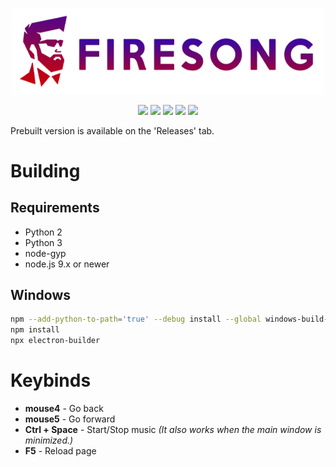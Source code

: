 <p align="center">
  <img src="https://github.com/FireMax12/FireSong/blob/master/static/long.png" width="500" />
</p>

<p align="center">
  <img src="https://badges.frapsoft.com/os/v2/open-source.png?v=103" />
  <img src="https://img.shields.io/badge/PRs-welcome-brightgreen.svg" />
  <img src="https://img.shields.io/github/package-json/v/FireMax12/FireSong.svg" />
  <img src="https://img.shields.io/github/languages/code-size/FireMax12/FireSong.svg" />
  <img src="https://img.shields.io/github/license/FireMax12/FireSong.svg" />
</p>

Prebuilt version is available on the 'Releases' tab.

# Building

## Requirements
* Python 2
* Python 3
* node-gyp
* node.js 9.x or newer

## Windows
```bash
npm --add-python-to-path='true' --debug install --global windows-build-tools
npm install
npx electron-builder
```

# Keybinds
* **mouse4** - Go back
* **mouse5** - Go forward
* **Ctrl + Space** - Start/Stop music _(It also works when the main window is minimized.)_
* **F5** - Reload page
